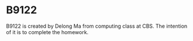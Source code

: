 # B9122
B9122 is created by Delong Ma from computing class at CBS. The intention of it is to complete the homework.
